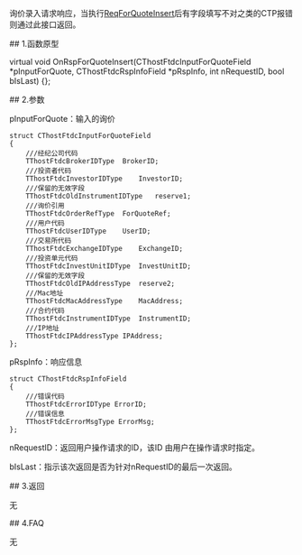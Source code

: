 <p>询价录入请求响应，当执行<a href="../../CTHOSTFTDCTRADERSPI/REQFORQUOTEINSERT/">ReqForQuoteInsert</a>后有字段填写不对之类的CTP报错则通过此接口返回。</p>
<span class="anchor" id="9f7564bd-6cd6-488b-aa57-a6af466d041e"></span>
## 1.函数原型
<p>virtual void OnRspForQuoteInsert(CThostFtdcInputForQuoteField *pInputForQuote, CThostFtdcRspInfoField *pRspInfo, int nRequestID, bool bIsLast) {};</p>
<span class="anchor" id="eef05e36-a7e9-4e48-81b3-45aee09c89c4"></span>
## 2.参数
<p>pInputForQuote：输入的询价</p>
<pre><code>struct CThostFtdcInputForQuoteField
{
    ///经纪公司代码
    TThostFtdcBrokerIDType  BrokerID;
    ///投资者代码
    TThostFtdcInvestorIDType    InvestorID;
    ///保留的无效字段
    TThostFtdcOldInstrumentIDType   reserve1;
    ///询价引用
    TThostFtdcOrderRefType  ForQuoteRef;
    ///用户代码
    TThostFtdcUserIDType    UserID;
    ///交易所代码
    TThostFtdcExchangeIDType    ExchangeID;
    ///投资单元代码
    TThostFtdcInvestUnitIDType  InvestUnitID;
    ///保留的无效字段
    TThostFtdcOldIPAddressType  reserve2;
    ///Mac地址
    TThostFtdcMacAddressType    MacAddress;
    ///合约代码
    TThostFtdcInstrumentIDType  InstrumentID;
    ///IP地址
    TThostFtdcIPAddressType IPAddress;
};
</code></pre>
<p>pRspInfo：响应信息</p>
<pre><code>struct CThostFtdcRspInfoField
{
    ///错误代码
    TThostFtdcErrorIDType ErrorID;
    ///错误信息
    TThostFtdcErrorMsgType ErrorMsg;
};
</code></pre>
<p>nRequestID：返回用户操作请求的ID，该ID 由用户在操作请求时指定。</p>
<p>bIsLast：指示该次返回是否为针对nRequestID的最后一次返回。</p>
<span class="anchor" id="a261674b-f13b-4442-9fa2-d440f0696811"></span>
## 3.返回
<p>无</p>
<span class="anchor" id="1f65f29a-df49-4c67-b66b-970cfa2ae936"></span>
## 4.FAQ
<p>无</p>
